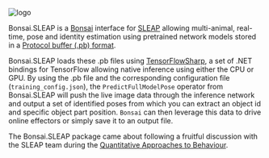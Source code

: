 ![logo](~/images/sleap-Bonsai-icon.svg)

Bonsai.SLEAP is a [Bonsai](https://bonsai-rx.org/) interface for [SLEAP](https://sleap.ai/) allowing multi-animal, real-time, pose and identity estimation using pretrained network models stored in a [Protocol buffer (.pb) format](https://developers.google.com/protocol-buffers/).

Bonsai.SLEAP loads these .pb files using [TensorFlowSharp](https://github.com/migueldeicaza/TensorFlowSharp), a set of .NET bindings for TensorFlow allowing native inference using either the CPU or GPU. By using the .pb file and the corresponding configuration file (`training_config.json`), the `PredictFullModelPose` operator from Bonsai.SLEAP will push the live image data through the inference network and output a set of identified poses from which you can extract an object id and specific object part position. `Bonsai` can then leverage this data to drive online effectors or simply save it to an output file.

The Bonsai.SLEAP package came about following a fruitful discussion with the SLEAP team during the [Quantitative Approaches to Behaviour](http://cajal-training.org/on-site/qab2022).
